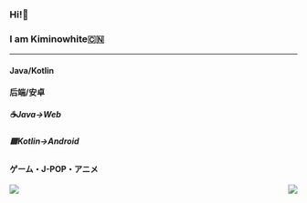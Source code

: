 ### Hi!👋  
### I am Kiminowhite🇨🇳  

---


<!--
**kiminowhite/kiminowhite** is a ✨ _special_ ✨ repository because its `README.md` (this file) appears on your GitHub profile.

Here are some ideas to get you started:

- 🔭 I’m currently working on ...
- 🌱 I’m currently learning ...
- 👯 I’m looking to collaborate on ...
- 🤔 I’m looking for help with ...
- 💬 Ask me about ...
- 📫 How to reach me: ...
- 😄 Pronouns: ...
- ⚡ Fun fact: ...
-->
#### Java/Kotlin
#### 后端/安卓


##### ☕️Java->Web
##### 🟩Kotlin->Android

#### ゲーム・J-POP・アニメ

<div style="display:flex; justify-content:space-between; align-items: flex-end;">
    <a href="https://github.com/anuraghazra/github-readme-stats">
        <img align="left" src="https://github-readme-stats.vercel.app/api?username=kiminowhite" />
    </a>
    <a href="https://github.com/anuraghazra/github-readme-stats">
        <img align="right" src="https://github-readme-stats.vercel.app/api/top-langs/?username=kiminowhite&layout=compact" />
    </a>
</div>
